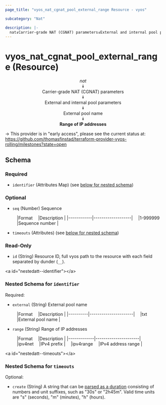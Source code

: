 ```yaml
---
page_title: "vyos_nat_cgnat_pool_external_range Resource - vyos"

subcategory: "Nat"

description: |- 
  nat⯯Carrier-grade NAT (CGNAT) parameters⯯External and internal pool parameters⯯External pool name⯯Range of IP addresses
---
```


# vyos_nat_cgnat_pool_external_range (Resource)
<center>

*nat*  
⯯  
Carrier-grade NAT (CGNAT) parameters  
⯯  
External and internal pool parameters  
⯯  
External pool name  
⯯  
**Range of IP addresses**


</center>

-> This provider is in "early access", please see the current status at: https://github.com/thomasfinstad/terraform-provider-vyos-rolling/milestones?state=open

## Schema

### Required

- `identifier` (Attributes Map) (see [below for nested schema](#nestedatt--identifier))

### Optional

- `seq` (Number) Sequence

    &emsp;|Format    &emsp;|Description      |
    |------------|-------------------|
    &emsp;|1-999999  &emsp;|Sequence number  |
- `timeouts` (Attributes) (see [below for nested schema](#nestedatt--timeouts))

### Read-Only

- `id` (String) Resource ID, full vyos path to the resource with each field separated by dunder (`__`).

&lt;a id=&#34;nestedatt--identifier&#34;&gt;&lt;/a&gt;
### Nested Schema for `identifier`

Required:

- `external` (String) External pool name

    &emsp;|Format  &emsp;|Description         |
    |----------|----------------------|
    &emsp;|txt     &emsp;|External pool name  |
- `range` (String) Range of IP addresses

    &emsp;|Format     &emsp;|Description         |
    |-------------|----------------------|
    &emsp;|ipv4net    &emsp;|IPv4 prefix         |
    &emsp;|ipv4range  &emsp;|IPv4 address range  |


&lt;a id=&#34;nestedatt--timeouts&#34;&gt;&lt;/a&gt;
### Nested Schema for `timeouts`

Optional:

- `create` (String) A string that can be [parsed as a duration](https://pkg.go.dev/time#ParseDuration) consisting of numbers and unit suffixes, such as &#34;30s&#34; or &#34;2h45m&#34;. Valid time units are &#34;s&#34; (seconds), &#34;m&#34; (minutes), &#34;h&#34; (hours).  

